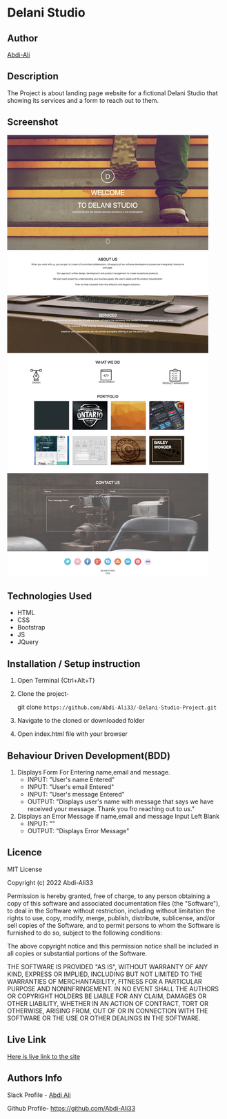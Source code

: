 # Delani Studio

## Author

[Abdi-Ali](https://github.com/Abdi-Ali33)

## Description

The Project is about landing page website for a fictional Delani Studio that showing its services and a form to reach out to them.

## Screenshot

![Screenshot](./screenshot/screenshot.jpg)

## Technologies Used

- HTML
- CSS
- Bootstrap
- JS
- JQuery

## Installation / Setup instruction

1. Open Terminal {Ctrl+Alt+T}

2. Clone the project-

   git clone `https://github.com/Abdi-Ali33/-Delani-Studio-Project.git`

3. Navigate to the cloned or downloaded folder
4. Open index.html file with your browser

## Behaviour Driven Development(BDD)

1. Displays Form For Entering name,email and message.
   - INPUT: "User's name Entered"
   - INPUT: "User's email Entered"
   - INPUT: "User's message Entered"
   - OUTPUT: "Displays user's name with message that says we have received your message. Thank you fro reaching out to us."
2. Displays an Error Message if name,email and message Input Left Blank
   - INPUT: ""
   - OUTPUT: "Displays Error Message"

## Licence

MIT License

Copyright (c) 2022 Abdi-Ali33

Permission is hereby granted, free of charge, to any person obtaining a copy
of this software and associated documentation files (the "Software"), to deal
in the Software without restriction, including without limitation the rights
to use, copy, modify, merge, publish, distribute, sublicense, and/or sell
copies of the Software, and to permit persons to whom the Software is
furnished to do so, subject to the following conditions:

The above copyright notice and this permission notice shall be included in all
copies or substantial portions of the Software.

THE SOFTWARE IS PROVIDED "AS IS", WITHOUT WARRANTY OF ANY KIND, EXPRESS OR
IMPLIED, INCLUDING BUT NOT LIMITED TO THE WARRANTIES OF MERCHANTABILITY,
FITNESS FOR A PARTICULAR PURPOSE AND NONINFRINGEMENT. IN NO EVENT SHALL THE
AUTHORS OR COPYRIGHT HOLDERS BE LIABLE FOR ANY CLAIM, DAMAGES OR OTHER
LIABILITY, WHETHER IN AN ACTION OF CONTRACT, TORT OR OTHERWISE, ARISING FROM,
OUT OF OR IN CONNECTION WITH THE SOFTWARE OR THE USE OR OTHER DEALINGS IN THE
SOFTWARE.

## Live Link

[Here is live link to the site](https://abdi-ali33.github.io/-Delani-Studio-Project/)

## Authors Info

Slack Profile - [Abdi Ali](https://app.slack.com/client/T0101L740P4/D032HD8S7CP)

Github Profile- https://github.com/Abdi-Ali33

